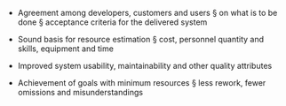 - Agreement among developers, customers and users 
	§ on what is to be done 
	§ acceptance criteria for the delivered system 
	
- Sound basis for resource estimation 
	§ cost, personnel quantity and skills, equipment and time 

- Improved system usability, maintainability and other quality attributes 
- Achievement of goals with minimum resources 
	§ less rework, fewer omissions and misunderstandings
